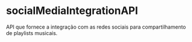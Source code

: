 # socialMediaIntegrationAPI
API que fornece a integração com as redes sociais para compartilhamento de playlists musicais.
